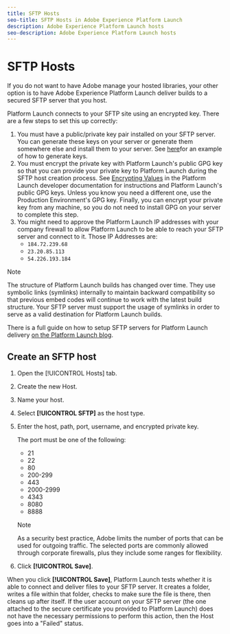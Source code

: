 ```yaml
---
title: SFTP Hosts
seo-title: SFTP Hosts in Adobe Experience Platform Launch
description: Adobe Experience Platform Launch hosts
seo-description: Adobe Experience Platform Launch hosts
---
```


# SFTP Hosts

If you do not want to have Adobe manage your hosted libraries, your other option is to have Adobe Experience Platform Launch deliver builds to a secured SFTP server that you host.

Platform Launch connects to your SFTP site using an encrypted key. There are a few steps to set this up correctly:

1. You must have a public/private key pair installed on your SFTP server.  You can generate these keys on your server or generate them somewhere else and install them to your server.  See [here](https://help.github.com/articles/generating-a-new-ssh-key-and-adding-it-to-the-ssh-agent/#generating-a-new-ssh-key)for an example of how to generate keys.
1. You must encrypt the private key with Platform Launch's public GPG key so that you can provide your private key to Platform Launch during the SFTP host creation process.  See [Encrypting Values](https://developer.adobelaunch.com/api/guides/encrypting_values/) in the Platform Launch developer documentation for instructions and Platform Launch's public GPG keys.  Unless you know you need a different one, use the Production Environment's GPG key.  Finally, you can encrypt your private key from any  machine, so you do not need to install GPG on your server to complete this step.
1. You might need to approve the Platform Launch IP addresses with your company firewall to allow Platform Launch to be able to reach your SFTP server and connect to it.  Those IP Addresses are:
   * `184.72.239.68`
   * `23.20.85.113`
   * `54.226.193.184`

>[!NOTE]
>
>The structure of Platform Launch builds has changed over time.  They use symbolic links (symlinks) internally to maintain backward compatibility so that previous embed codes will continue to work with the latest build structure.  Your SFTP server must support the usage of symlinks in order to serve as a valid destination for Platform Launch builds.

There is a full guide on how to setup SFTP servers for Platform Launch delivery [on the Platform Launch blog](https://medium.com/launch-by-adobe/configuring-an-sftp-server-for-use-with-adobe-launch-bc626027e5a6).

## Create an SFTP host

1. Open the [!UICONTROL Hosts] tab.
1. Create the new Host.
1. Name your host.
1. Select **[!UICONTROL SFTP]** as the host type.
1. Enter the host, path, port, username, and encrypted private key.

   The port must be one of the following:

   * 21
   * 22
   * 80
   * 200-299
   * 443
   * 2000-2999
   * 4343
   * 8080
   * 8888
   
   >[!NOTE]
   >
   >As a security best practice, Adobe limits the number of ports that can be used for outgoing traffic. The selected ports are commonly allowed through corporate firewalls, plus they include some ranges for flexibility.

1. Click **[!UICONTROL Save]**.

When you click **[!UICONTROL Save]**, Platform Launch tests whether it is able to connect and deliver files to your SFTP server. It creates a folder, writes a file within that folder, checks to make sure the file is there, then cleans up after itself. If the user account on your SFTP server (the one attached to the secure certificate you provided to Platform Launch) does not have the necessary permissions to perform this action, then the Host goes into a "Failed" status.
